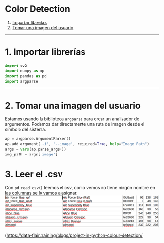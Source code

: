 # Color Detection


1. [Importar librerías](#schema1)
2. [Tomar una imagen del usuario](#schema2)
<hr>

<a name="schema1"></a>

# 1. Importar librerías
~~~python
import cv2
import numpy as np
import pandas as pd
import argparse

~~~
<hr>

<a name="schema2"></a>

# 2. Tomar una imagen del usuario
Estamos usando la biblioteca `argparse` para crear un analizador de argumentos. Podemos dar directamente una ruta de imagen desde el símbolo del sistema.

~~~python
ap = argparse.ArgumentParser()
ap.add_argument('-i', '--image', required=True, help="Image Path")
args = vars(ap.parse_args())
img_path = args['image']
~~~


# 3. Leer el .csv
Con `pd.read_csv()` leemos el csv, como vemos no tiene ningún nombre en las columnas se lo vamos a asignar.
![csv](./images/001.png)































(https://data-flair.training/blogs/project-in-python-colour-detection/)